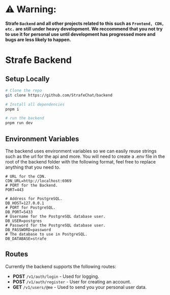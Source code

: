 # ⚠️ Warning:

**Strafe `Backend` and all other projects related to this such as `Frontend, CDN, etc.` are still under heavy development. We reccommend that you not try to use it for personal use until development has progressed more and bugs are less likely to happen.**

# Strafe Backend

## Setup Locally

```bash
# Clone the repo
git clone https://github.com/StrafeChat/backend

# Install all dependencies
pnpm i

# run the backend
pnpm run dev
```

## Environment Variables

The backend uses environment variables so we can easily reuse strings such as the url for the api and more. You will need to create a .env file in the root of the backend folder with the following format, feel free to replace anything that you need to.

```dosini
# URL for the CDN.
CDN_URL=http://localhost:6969
# PORT for the Backend.
PORT=443

# Address for PostgreSQL.
DB_HOST=127.0.0.1
# PORT for PostgreSQL.
DB_PORT=5433
# Username for the PostgreSQL database user.
DB_USER=postgres
# Password for the PostgreSQL database user.
DB_PASSWORD=password
# The database to use in PostgreSQL.
DB_DATABASE=strafe
```

## Routes

Currently the backend supports the following routes:

- **POST** `/v1/auth/login` - Used for logging.
- **POST** `/v1/auth/register` - User for creating an account.
- **GET** `/v1/users/@me` - Used to send you your personal user data.
